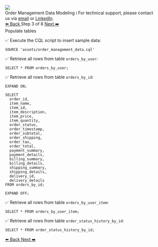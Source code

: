 <!-- TOP -->
<div class="top">
  <img src="https://datastax-academy.github.io/katapod-shared-assets/images/ds-academy-logo.svg" />
  <div class="scenario-title-section">
    <span class="scenario-title">Order Management Data Modeling</span>
    <span class="scenario-subtitle">ℹ️ For technical support, please contact us via <a href="mailto:aleksandr.volochnev@datastax.com">email</a> or <a href="https://dtsx.io/aleks">LinkedIn</a>.</span>
  </div>
</div>

<!-- NAVIGATION -->
<div id="navigation-top" class="navigation-top">
 <a href='command:katapod.loadPage?[{"step":"step2"}]' 
   class="btn btn-dark navigation-top-left">⬅️ Back
 </a>
<span class="step-count"> Step 3 of 8</span>
 <a href='command:katapod.loadPage?[{"step":"step4"}]' 
    class="btn btn-dark navigation-top-right">Next ➡️
  </a>
</div>

<!-- CONTENT -->

<div class="step-title">Populate tables</div>

✅ Execute the CQL script to insert sample data:
```
SOURCE 'assets/order_management_data.cql'
```

✅ Retrieve all rows from table `orders_by_user`:
```
SELECT * FROM orders_by_user;        
```

✅ Retrieve all rows from table `orders_by_id`:
```
EXPAND ON;

SELECT 
  order_id,
  item_name,
  item_id,
  item_description,
  item_price,
  item_quantity,
  order_status,
  order_timestamp,
  order_subtotal,
  order_shipping,
  order_tax,
  order_total,
  payment_summary,
  payment_details,
  billing_summary,
  billing_details,
  shipping_summary,
  shipping_details,
  delivery_id,
  delivery_details 
FROM orders_by_id;

EXPAND OFF;
```

✅ Retrieve all rows from table `orders_by_user_item`:
```
SELECT * FROM orders_by_user_item;                    
```

✅ Retrieve all rows from table `order_status_history_by_id`:
```
SELECT * FROM order_status_history_by_id; 
```

<!-- NAVIGATION -->
<div id="navigation-bottom" class="navigation-bottom">
 <a href='command:katapod.loadPage?[{"step":"step2"}]'
   class="btn btn-dark navigation-bottom-left">⬅️ Back
 </a>
 <a href='command:katapod.loadPage?[{"step":"step4"}]'
    class="btn btn-dark navigation-bottom-right">Next ➡️
  </a>
</div>
